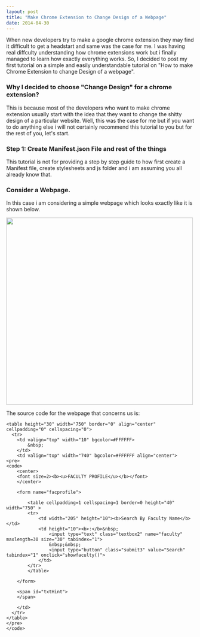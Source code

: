 ```yaml
---
layout: post
title: "Make Chrome Extension to Change Design of a Webpage"
date: 2014-04-30
---
```


When new developers try to make a google chrome extension they may find it difficult to get a headstart and same was the case for me. I was having real diffculty understanding how chrome extensions work but i finally managed to learn how exactly everything works. So, I decided to post my first tutorial on a simple and easily understandable tutorial on "How to make Chrome Extension to change Design of a webpage".

### Why I decided to choose "Change Design" for a chrome extension?

This is because most of the developers who want to make chrome extension usually start with the idea that they want to change the shitty design of a particular website. Well, this was the case for me but if you want to do anything else i will not certainly recommend this tutorial to you but for the rest of you, let's start.

### Step 1: Create Manifest.json File and rest of the things

This tutorial is not for providing a step by step guide to how first create a Manifest file, create stylesheets and js folder and i am assuming you all already know that.

### Consider a Webpage.

In this case i am considering a simple webpage which looks exactly like it is shown below.

<img src="https://raw.githubusercontent.com/rahulkapoor90/VITacademics-Enhancement-Suite/master/Media/logo.gif" width="500">

The source code for the webpage that concerns us is:

```
<table height="30" width="750" border="0" align="center" cellpadding="0" cellspacing="0">
  <tr>
	<td valign="top" width="10" bgcolor=#FFFFFF>
		&nbsp;
	</td>
	<td valign="top" width="740" bgcolor=#FFFFFF align="center">
<pre>
<code>	
	<center>
	<font size=2><b><u>FACULTY PROFILE</u></b></font>
	</center>
			
	<form name="facprofile">
		
		<table cellpadding=1 cellspacing=1 border=0 height="40" width="750" >
		<tr>
			<td width="205" height="10"><b>Search By Faculty Name</b></td>
			<td height="10"><b>:</b>&nbsp;
				<input type="text" class="textbox2" name="faculty" maxlength=30 size="30" tabindex="1">
				&nbsp;&nbsp;
				<input type="button" class="submit3" value="Search" tabindex="1" onclick="showfaculty()">
			</td>
		</tr>
		</table>
		
	</form>
	
	<span id="txtHint">
	</span>	

	</td>
  </tr>
</table>
</pre>
</code>




